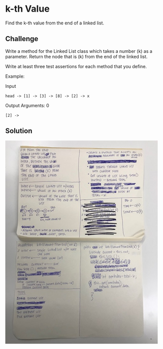 # k-th Value
Find the k-th value from the end of a linked list.

## Challenge
Write a method for the Linked List class which takes a number (k) as a parameter. Return the node that is (k) from the
end of the linked list.

Write at least three test assertions for each method that you define.

Example:

Input
```
head -> [1] -> [3] -> [8] -> [2] -> x
```
Output
Arguments: 0
```
[2] ->
```

## Solution
![alt text](assets/ll_kth_from_end.jpeg "ll_kth_from_end")